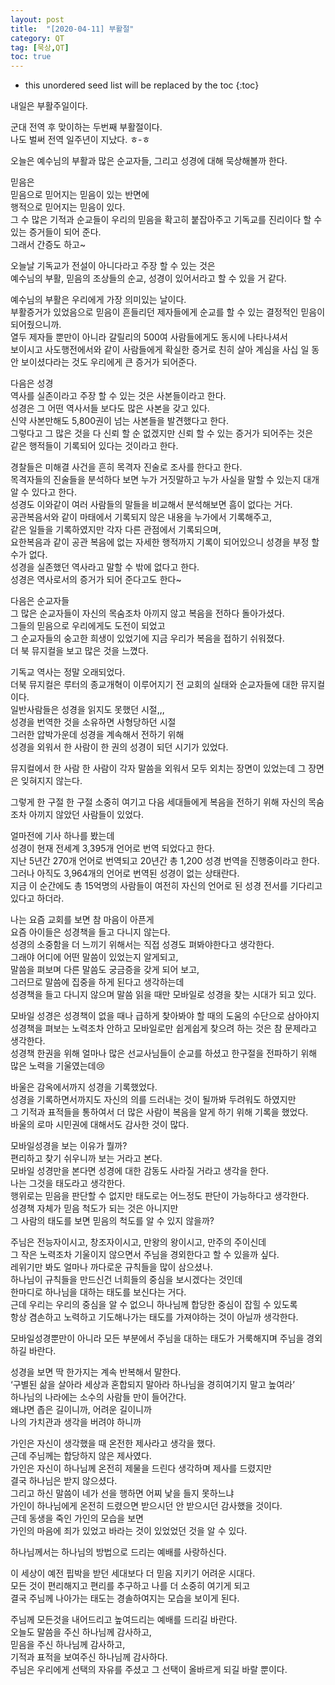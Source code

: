 ```yaml
---
layout: post
title:  "[2020-04-11] 부활절"
category: QT
tag: [묵상,QT]
toc: true
---
```

* this unordered seed list will be replaced by the toc
{:toc}


내일은 부활주일이다.<br/>

군대 전역 후 맞이하는 두번째 부활절이다.<br/>
나도 벌써 전역 일주년이 지났다. ㅎ-ㅎ<br/>

오늘은 예수님의 부활과 많은 순교자들, 그리고 성경에 대해 묵상해볼까 한다.<br/>

믿음은<br/>
믿음으로 믿어지는 믿음이 있는 반면에<br/>
행적으로 믿어지는 믿음이 있다.<br/>
그 수 많은 기적과 순교들이 우리의 믿음을 확고히 붙잡아주고 기독교를 진리이다 할 수 있는 증거들이 되어 준다. <br/>그래서 간증도 하고~

오늘날 기독교가 전설이 아니다라고 주장 할 수 있는 것은<br/>
예수님의 부활, 믿음의 조상들의 순교, 성경이 있어서라고 할 수 있을 거 같다.

예수님의 부활은 우리에게 가장 의미있는 날이다.<br/>
부활증거가 있었음으로 믿음이 흔들리던 제자들에게 순교를 할 수 있는 결정적인 믿음이 되어줬으니까.<br/>
열두 제자들 뿐만이 아니라 갈릴리의 500여 사람들에게도 동시에 나타나셔서 <br/>보이시고 사도행전에서와 같이 사람들에게 확실한 증거로 친히 살아 계심을 사십 일 동안 보이셨다라는 것도 우리에게 큰 증거가 되어준다.<br/>

다음은 성경<br/>
역사를 실존이라고 주장 할 수 있는 것은 사본들이라고 한다.<br/>
성경은 그 어떤 역사서들 보다도 많은 사본을 갖고 있다.<br/>
신약 사본만해도 5,800권이 넘는 사본들을 발견했다고 한다.<br/>
그렇다고 그 많은 것을 다 신뢰 할 순 없겠지만 신뢰 할 수 있는 증거가 되어주는 것은<br/>
같은 행적들이 기록되어 있다는 것이라고 한다.<br/>

경찰들은 미해결 사건을 흔히 목격자 진술로 조사를 한다고 한다.<br/>
목격자들의 진술들을 분석하다 보면 누가 거짓말하고 누가 사실을 말할 수 있는지 대개 알 수 있다고 한다.<br/>
성경도 이와같이 여러 사람들의 말들을 비교해서 분석해보면 흠이 없다는 거다.<br/>
공관복음서와 같이 마태에서 기록되지 않은 내용을 누가에서 기록해주고,<br/>
같은 일들을 기록하였지만 각자 다른 관점에서 기록되으며,<br/>
요한복음과 같이 공관 복음에 없는 자세한 행적까지 기록이 되어있으니 성경을 부정 할 수가 없다.<br/>
성경을 실존했던 역사라고 말할 수 밖에 없다고 한다.<br/>
성경은 역사로서의 증거가 되어 준다고도 한다~

다음은 순교자들<br/>
그 많은 순교자들이 자신의 목숨조차 아끼지 않고 복음을 전하다 돌아가셨다.<br/>
그들의 믿음으로 우리에게도 도전이 되었고 <br/>
그 순교자들의 숭고한 희생이 있었기에 지금 우리가 복음을 접하기 쉬워졌다.<br/>
더 북 뮤지컬을 보고 많은 것을 느꼈다.<br/>

기독교 역사는 정말 오래되었다.<br/>
더북 뮤지컬은 루터의 종교개혁이 이루어지기 전 교회의 실태와 순교자들에 대한 뮤지컬이다.<br/>
일반사람들은 성경을 읽지도 못했던 시절,,,<br/>
성경을 번역한 것을 소유하면 사형당하던 시절<br/>
그러한 압박가운데 성경을 계속해서 전하기 위해<br/>
성경을 외워서 한 사람이 한 권의 성경이 되던 시기가 있었다.<br/>

뮤지컬에서 한 사람 한 사람이 각자 말씀을 외워서 모두 외치는 장면이 있었는데
그 장면은 잊혀지지 않는다.<br/>

그렇게 한 구절 한 구절 소중히 여기고 다음 세대들에게 복음을 전하기 위해 자신의 목숨조차 아끼지 않았던 사람들이 있었다.<br/>

얼마전에 기사 하나를 봤는데<br/>
성경이 현재 전세계 3,395개 언어로 번역 되었다고 한다.<br/>
지난 5년간 270개 언어로 번역되고 20년간 총 1,200 성경 번역을 진행중이라고 한다.<br/>
그러나 아직도 3,964개의 언어로 번역된 성경이 없는 상태란다.<br/>
지금 이 순간에도 총 15억명의 사람들이 여전히 자신의 언어로 된 성경 전서를 기다리고 있다고 하더라.<br/>

나는 요즘 교회를 보면 참 마음이 아픈게<br/>
요즘 아이들은 성경책을 들고 다니지 않는다.<br/>
성경의 소중함을 더 느끼기 위해서는 직접 성경도 펴봐야한다고 생각한다.<br/>
그래야 어디에 어떤 말씀이 있었는지 알게되고,<br/>
말씀을 펴보며 다른 말씀도 궁금증을 갖게 되어 보고, <br/>
그러므로 말씀에 집중을 하게 된다고 생각하는데<br/>
성경책을 들고 다니지 않으며 말씀 읽을 때만 모바일로 성경을 찾는 시대가 되고 있다.<br/>

모바일 성경은 성경책이 없을 때나 급하게 찾아봐야 할 때의 도움의 수단으로 삼아야지<br/>
성경책을 펴보는 노력조차 안하고 모바일로만 쉽게쉽게 찾으려 하는 것은 참 문제라고 생각한다.<br/>
성경책 한권을 위해 얼마나 많은 선교사님들이 순교를 하셨고 한구절을 전파하기 위해 많은 노력을 기울였는데😢
 
바울은 감옥에서까지 성경을 기록했었다.<br/>
성경을 기록하면서까지도 자신의 의를 드러내는 것이 될까봐 두려워도 하였지만<br/>
그 기적과 표적들을 통하여서 더 많은 사람이 복음을 알게 하기 위해 기록을 했었다.<br/>
바울의 로마 시민권에 대해서도 감사한 것이 많다.<br/>

모바일성경을 보는 이유가 뭘까?<br/>
편리하고 찾기 쉬우니까 보는 거라고 본다.<br/>
모바일 성경만을 본다면 성경에 대한 감동도 사라질 거라고 생각을 한다.<br/>
나는 그것을 태도라고 생각한다.<br/>
행위로는 믿음을 판단할 수 없지만 태도로는 어느정도 판단이 가능하다고 생각한다.<br/>
성경책 자체가 믿음 척도가 되는 것은 아니지만<br/>
그 사람의 태도를 보면 믿음의 척도를 알 수 있지 않을까?<br/>

주님은 전능자이시고, 창조자이시고, 만왕의 왕이시고, 만주의 주이신데 <br/>
그 작은 노력조차 기울이지 않으면서 주님을 경외한다고 할 수 있을까 싶다.<br/>
레위기만 봐도 얼마나 까다로운 규칙들을 많이 삼으셨나.<br/>
하나님이 규칙들을 만드신건 너희들의 중심을 보시겠다는 것인데<br/>
한마디로 하나님을 대하는 태도를 보신다는 거다.<br/>
근데 우리는 우리의 중심을 알 수 없으니 하나님께 합당한 중심이 잡힐 수 있도록 <br/>항상 겸손하고 노력하고 기도해나가는 태도를 가져야하는 것이 아닐까 생각한다.<br/>

모바일성경뿐만이 아니라 모든 부분에서 주님을 대하는 태도가 거룩해지며
주님을 경외하길 바란다.

성경을 보면 딱 한가지는 계속 반복해서 말한다.<br/>
‘구별된 삶을 살아라 세상과 혼합되지 말아라 하나님을 경히여기지 말고 높여라’<br/>
하나님의 나라에는 소수의 사람들 만이 들어간다.<br/>
왜냐면 좁은 길이니까, 어려운 길이니까<br/>
나의 가치관과 생각을 버려야 하니까<br/>

가인은 자신이 생각했을 때 온전한 제사라고 생각을 했다.<br/>
근데 주님께는 합당하지 않은 제사였다.<br/>
가인은 자신이 하나님께 온전히 제물을 드린다 생각하며 제사를 드렸지만<br/>
결국 하나님은 받지 않으셨다.<br/>
그리고 하신 말씀이 네가 선을 행하면 어찌 낯을 들지 못하느냐<br/>
가인이 하나님에게 온전히 드렸으면 받으시던 안 받으시던 감사했을 것이다.<br/>
근데 동생을 죽인 가인의 모습을 보면 <br/>
가인의 마음에 죄가 있었고 바라는 것이 있었었던 것을 알 수 있다.<br/>

하나님께서는 하나님의 방법으로 드리는 예배를 사랑하신다.<br/>

이 세상이 예전 핍박을 받던 세대보다 더 믿음 지키기 어려운 시대다.<br/>
모든 것이 편리해지고 편리를 추구하고 나를 더 소중히 여기게 되고<br/>
결국 주님께 나아가는 태도는 경솔하여지는 모습을 보이게 된다.<br/>

주님께 모든것을 내어드리고 높여드리는 예배를 드리길 바란다.<br/>
오늘도 말씀을 주신 하나님께 감사하고, <br/>믿음을 주신 하나님께 감사하고,<br/> 기적과 표적을 보여주신 하나님께 감사하다.<br/>
주님은 우리에게 선택의 자유를 주셨고
그 선택이 올바르게 되길 바랄 뿐이다.